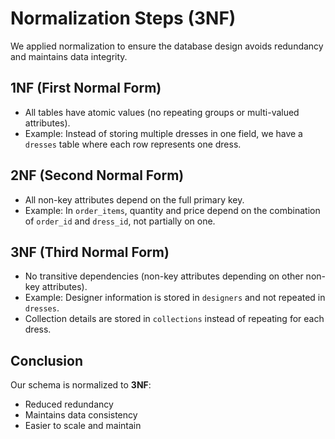 # Normalization Steps (3NF)

We applied normalization to ensure the database design avoids redundancy and maintains data integrity.

## 1NF (First Normal Form)
- All tables have atomic values (no repeating groups or multi-valued attributes).
- Example: Instead of storing multiple dresses in one field, we have a `dresses` table where each row represents one dress.

## 2NF (Second Normal Form)
- All non-key attributes depend on the full primary key.
- Example: In `order_items`, quantity and price depend on the combination of `order_id` and `dress_id`, not partially on one.

## 3NF (Third Normal Form)
- No transitive dependencies (non-key attributes depending on other non-key attributes).
- Example: Designer information is stored in `designers` and not repeated in `dresses`.
- Collection details are stored in `collections` instead of repeating for each dress.

## Conclusion
Our schema is normalized to **3NF**:
- Reduced redundancy
- Maintains data consistency
- Easier to scale and maintain
